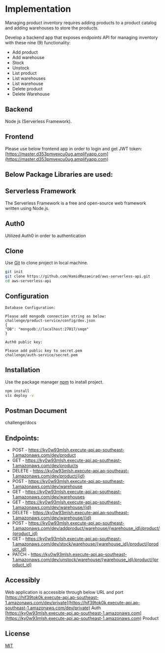 # Implementation

Managing product inventory requires adding products to a product catalog and adding warehouses to store the products.

Develop a backend app that exposes endpoints API for managing inventory with these nine (9) functionality:

- Add product
- Add warehouse
- Stock
- Unstock
- List product
- List warehouses
- List warehouse
- Delete product
- Delete Warehouse

## Backend

Node js (Serverless Framework).

## Frontend

Please use below frontend app in order to login and get JWT token: <br>
[https://master.d353pmvexcu0ug.amplifyapp.com](https://master.d353pmvexcu0ug.amplifyapp.com)

## Below Package Libraries are used:

## Serverless Framework

The Serverless Framework is a free and open-source web framework written using Node.js.

## Auth0

Utilized Auth0 in order to authentication

## Clone

Use [Git](https://git-scm.com/) to clone project in local machine.

```bash
git init
git clone https://github.com/HamidRezaeirad/aws-serverless-api.git
cd aws-serverless-api
```

## Configuration

```
Database Configuration:

Please add mongodb connection string as below:
challenge/product-service/config/dev.json
{
"DB": "mongodb://localhost:27017/smqm"
}

Auth0 public key:

Please add public key to secret.pem
challenge/auth-service/secret.pem

```

## Installation

Use the package manager [npm](https://docs.npmjs.com/cli/install) to install project.

```bash
npm install
sls deploy -v


```

## Postman Document

challenge/docs

## Endpoints:

- POST - https://ky0w93mlsh.execute-api.ap-southeast-1.amazonaws.com/dev/product
- GET - https://ky0w93mlsh.execute-api.ap-southeast-1.amazonaws.com/dev/products
- DELETE - https://ky0w93mlsh.execute-api.ap-southeast-1.amazonaws.com/dev/product/{id}
- POST - https://ky0w93mlsh.execute-api.ap-southeast-1.amazonaws.com/dev/warehouse
- GET - https://ky0w93mlsh.execute-api.ap-southeast-1.amazonaws.com/dev/warehouses
- GET - https://ky0w93mlsh.execute-api.ap-southeast-1.amazonaws.com/dev/warehouse/{id}
- DELETE - https://ky0w93mlsh.execute-api.ap-southeast-1.amazonaws.com/dev/warehouse/{id}
- POST - https://ky0w93mlsh.execute-api.ap-southeast-1.amazonaws.com/dev/addproduct/warehouse/{warehouse_id}/product/{product_id}
- GET - https://ky0w93mlsh.execute-api.ap-southeast-1.amazonaws.com/dev/stock/warehouse/{warehouse_id}/product/{product_id}
- PATCH - https://ky0w93mlsh.execute-api.ap-southeast-1.amazonaws.com/dev/unstock/warehouse/{warehouse_id}/product/{product_id}

## Accessibly

Web application is accessible through below URL and port
<br/>
[https://hif39tok0k.execute-api.ap-southeast-1.amazonaws.com/dev/private](https://hif39tok0k.execute-api.ap-southeast-1.amazonaws.com/dev/private) Auth
<br/>
[https://ky0w93mlsh.execute-api.ap-southeast-1.amazonaws.com](https://ky0w93mlsh.execute-api.ap-southeast-1.amazonaws.com) Product

## License

[MIT](https://choosealicense.com/licenses/mit/)

